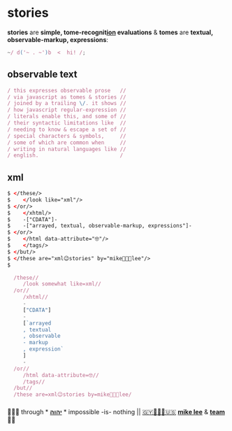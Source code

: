 # stories

**stories** are **simple,  tome-recognit[ion](ion.md) evaluations** &
 **tomes**  are **textual, observable-markup,         expressions**:

```javascript
~/ d('~ . ~')b  <  hi! /;
```

## observable text

```javascript
/ this expresses observable prose   //
/ via javascript as tomes & stories //
/ joined by a trailing \/. it shows //
/ how javascript regular-expression //
/ literals enable this, and some of //
/ their syntactic limitations like  //
/ needing to know & escape a set of //
/ special characters & symbols,     //
/ some of which are common when     //
/ writing in natural languages like //
/ english.                          /
```

## xml

```xml
$ </these/>
$    </look like="xml"/>
$ </or/>
$    </xhtml/>
$    -["CDATA"]-
$    -["arrayed, textual, observable-markup, expressions"]-
$ </or/>
$    </html data-attribute="🤓"/>
$    </tags/>
$ </but/>
$ </these are="xml😉stories" by="mike👨🏾‍💻lee"/>
$
```

```javascript
  /these//
     /look somewhat like=xml//
  /or//
     /xhtml//
     -
     ["CDATA"]
     -
     [`arrayed
     , textual
     , observable
     - markup
     , expression`
     ]
     -
  /or//
     /html data-attribute=🤓//
     /tags//
  /but//
  /these are=xml😉stories by=mike👨🏾‍💻lee/
```

###

🙇🏾‍♂️ through \* [**יהוה**](../LICENSE.txt#L1) \* impossible -is- nothing ||
[🇬🇾👨🏾‍💻🇺🇸](https://en.wikipedia.org/wiki/Guyana)
[**mike lee**](https://github.com/iskitz) &
[**team**](https://team.ionify.net/)
🤲🏾
